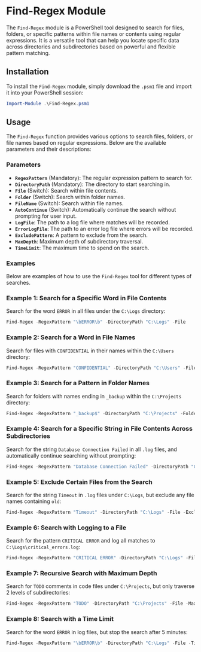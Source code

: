 # Find-Regex Module

The `Find-Regex` module is a PowerShell tool designed to search for files, folders, or specific patterns within file names or contents using regular expressions. It is a versatile tool that can help you locate specific data across directories and subdirectories based on powerful and flexible pattern matching.

## Installation

To install the `Find-Regex` module, simply download the `.psm1` file and import it into your PowerShell session:

```powershell
Import-Module .\Find-Regex.psm1
```

## Usage

The `Find-Regex` function provides various options to search files, folders, or file names based on regular expressions. Below are the available parameters and their descriptions:

### Parameters

- **`RegexPattern`** (Mandatory): The regular expression pattern to search for.
- **`DirectoryPath`** (Mandatory): The directory to start searching in.
- **`File`** (Switch): Search within file contents.
- **`Folder`** (Switch): Search within folder names.
- **`FileName`** (Switch): Search within file names.
- **`AutoContinue`** (Switch): Automatically continue the search without prompting for user input.
- **`LogFile`**: The path to a log file where matches will be recorded.
- **`ErrorLogFile`**: The path to an error log file where errors will be recorded.
- **`ExcludePattern`**: A pattern to exclude from the search.
- **`MaxDepth`**: Maximum depth of subdirectory traversal.
- **`TimeLimit`**: The maximum time to spend on the search.

### Examples

Below are examples of how to use the `Find-Regex` tool for different types of searches.

### Example 1: Search for a Specific Word in File Contents

Search for the word `ERROR` in all files under the `C:\Logs` directory:

```powershell
Find-Regex -RegexPattern "\bERROR\b" -DirectoryPath "C:\Logs" -File
```

### Example 2: Search for a Word in File Names

Search for files with `CONFIDENTIAL` in their names within the `C:\Users` directory:

```powershell
Find-Regex -RegexPattern "CONFIDENTIAL" -DirectoryPath "C:\Users" -FileName
```

### Example 3: Search for a Pattern in Folder Names

Search for folders with names ending in `_backup` within the `C:\Projects` directory:

```powershell
Find-Regex -RegexPattern "_backup$" -DirectoryPath "C:\Projects" -Folder
```

### Example 4: Search for a Specific String in File Contents Across Subdirectories

Search for the string `Database Connection Failed` in all `.log` files, and automatically continue searching without prompting:

```powershell
Find-Regex -RegexPattern "Database Connection Failed" -DirectoryPath "C:\Logs" -File -AutoContinue
```

### Example 5: Exclude Certain Files from the Search

Search for the string `Timeout` in `.log` files under `C:\Logs`, but exclude any file names containing `old`:

```powershell
Find-Regex -RegexPattern "Timeout" -DirectoryPath "C:\Logs" -File -ExcludePattern "old"
```

### Example 6: Search with Logging to a File

Search for the pattern `CRITICAL ERROR` and log all matches to `C:\Logs\critical_errors.log`:

```powershell
Find-Regex -RegexPattern "CRITICAL ERROR" -DirectoryPath "C:\Logs" -File -LogFile "C:\Logs\critical_errors.log"
```

### Example 7: Recursive Search with Maximum Depth

Search for `TODO` comments in code files under `C:\Projects`, but only traverse 2 levels of subdirectories:

```powershell
Find-Regex -RegexPattern "TODO" -DirectoryPath "C:\Projects" -File -MaxDepth 2
```

### Example 8: Search with a Time Limit

Search for the word `ERROR` in log files, but stop the search after 5 minutes:

```powershell
Find-Regex -RegexPattern "\bERROR\b" -DirectoryPath "C:\Logs" -File -TimeLimit ([TimeSpan]::FromMinutes(5))
```

